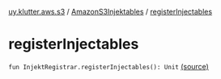 [uy.klutter.aws.s3](../index.md) / [AmazonS3Injektables](index.md) / [registerInjectables](.)


# registerInjectables

`fun InjektRegistrar.registerInjectables(): Unit` [(source)](https://github.com/kohesive/klutter/blob/master/aws-s3-jdk6/src/main/kotlin/uy/klutter/aws/s3/Injektable.kt#L11)


